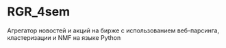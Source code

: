 # RGR_4sem
Агрегатор новостей и акций на бирже с использованием веб-парсинга, кластеризации и NMF на языке Python
